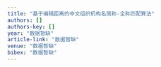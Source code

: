 ```yaml
---
title: "基于编辑距离的中文组织机构名简称-全称匹配算法"
authors: []
authors-key: []
year: "数据暂缺"
article-link: "数据暂缺"
venue: "数据暂缺"
bibex: "数据暂缺"
---
```

